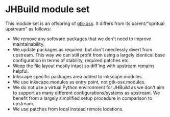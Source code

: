 # JHBuild module set

This module set is an offspring of [gtk-osx](https://gitlab.gnome.org/GNOME/gtk-osx). It differs from its parent/"spritual upstream" as follows:

- We remove any software packages that we don't need to improve maintainability.
- We update packages as required, but don't needlessly divert from upstream. This way we can still profit from using a largely identical base configuration in terms of stability, required patches etc.
- Weep the file layout mostly intact so diff'ing with upstream remains helpful.
- Inkscape specific packages area added to inkscape.modules.
- We use inkscape.modules as entry point, not gtk-osx.modules.
- We do not use a virtual Python environment for JHBuild as we don't aim to support as many different configurations/systems as upstream. We benefit from a largely simplified setup procedure in comparison to upstream.
- We use patches from local instead remote locations.
